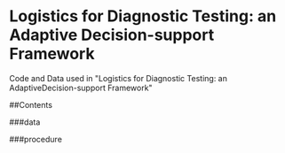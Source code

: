 # Logistics for Diagnostic Testing: an Adaptive Decision-support Framework
Code and Data used in "Logistics for Diagnostic Testing: an AdaptiveDecision-support Framework"

##Contents

###data


###procedure

